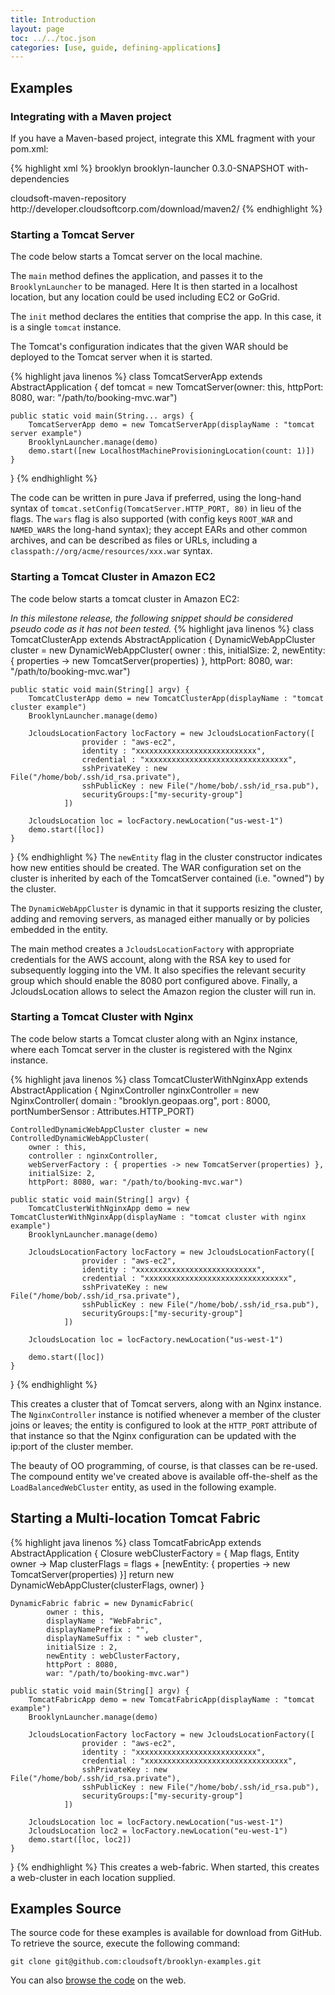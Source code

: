 ```yaml
---
title: Introduction
layout: page
toc: ../../toc.json
categories: [use, guide, defining-applications]
---
```


Examples
--------

### Integrating with a Maven project

If you have a Maven-based project, integrate this XML fragment with your pom.xml:

{% highlight xml %}
<dependencies>
	<dependency>
		<groupId>brooklyn</groupId>
		<artifactId>brooklyn-launcher</artifactId>
		<version>0.3.0-SNAPSHOT</version>
		<classifier>with-dependencies</classifier>
	</dependency>
</dependencies>
 
<repositories>
	<repository>
		<id>cloudsoft-maven-repository</id>
		<url>http://developer.cloudsoftcorp.com/download/maven2/</url>
	</repository>
</repositories>
{% endhighlight %}


### Starting a Tomcat Server

The code below starts a Tomcat server on the local machine.

The ``main`` method defines the application, and passes it to the ``BrooklynLauncher`` to be managed. Here It is then started in a localhost location, but any location could be used including EC2 or GoGrid.

The ``init`` method declares the entities that comprise the app. In this case, it is a single ``tomcat`` instance. 

<!---
FIXME what init method?
-->

The Tomcat's configuration indicates that the given WAR should be deployed to the Tomcat server when it is started.

<!---
TODO httpPort: => http: in Alex's docs
-->

{% highlight java linenos %}
class TomcatServerApp extends AbstractApplication {
	def tomcat = new TomcatServer(owner: this, httpPort: 8080, war: "/path/to/booking-mvc.war")
	
	public static void main(String... args) {
		TomcatServerApp demo = new TomcatServerApp(displayName : "tomcat server example")
		BrooklynLauncher.manage(demo)
		demo.start([new LocalhostMachineProvisioningLocation(count: 1)])
	}
}
{% endhighlight %}

The code can be written in pure Java if preferred, using the long-hand syntax of ``tomcat.setConfig(TomcatServer.HTTP_PORT, 80)``
in lieu of the flags. The ``wars`` flag is also supported (with config keys ``ROOT_WAR`` and ``NAMED_WARS`` the long-hand syntax);
they accept EARs and other common archives, and can be described as files or URLs, including a ``classpath://org/acme/resources/xxx.war``
syntax.


### Starting a Tomcat Cluster in Amazon EC2

The code below starts a tomcat cluster in Amazon EC2:

<!---
TODO httpPort: => http: in Alex's docs
-->

*In this milestone release, the following snippet should be considered pseudo code as it has not been tested.*
{% highlight java linenos %}
class TomcatClusterApp extends AbstractApplication {
	DynamicWebAppCluster cluster = new DynamicWebAppCluster(
		owner : this,
		initialSize: 2,
		newEntity: { properties -> new TomcatServer(properties) },
		httpPort: 8080, 
		war: "/path/to/booking-mvc.war")

	public static void main(String[] argv) {
		TomcatClusterApp demo = new TomcatClusterApp(displayName : "tomcat cluster example")
		BrooklynLauncher.manage(demo)

		JcloudsLocationFactory locFactory = new JcloudsLocationFactory([
					provider : "aws-ec2",
					identity : "xxxxxxxxxxxxxxxxxxxxxxxxxxx",
					credential : "xxxxxxxxxxxxxxxxxxxxxxxxxxxxxxxx",
					sshPrivateKey : new File("/home/bob/.ssh/id_rsa.private"),
					sshPublicKey : new File("/home/bob/.ssh/id_rsa.pub"),
					securityGroups:["my-security-group"]
				])

		JcloudsLocation loc = locFactory.newLocation("us-west-1")
		demo.start([loc])
	}
}
{% endhighlight %}
The ``newEntity`` flag in the cluster constructor indicates how new entities should be created. The WAR configuration set on the cluster is inherited by each of the TomcatServer contained (i.e. "owned") by the cluster.

The ``DynamicWebAppCluster`` is dynamic in that it supports resizing the cluster, adding and removing servers, as managed either manually or by policies embedded in the entity.

The main method creates a ``JcloudsLocationFactory`` with appropriate credentials for the AWS account, along with the
RSA key to used for subsequently logging into the VM. It also specifies the relevant security group which should enable
the 8080 port configured above. Finally, a JcloudsLocation allows to select the Amazon region the cluster will run in.


### Starting a Tomcat Cluster with Nginx

The code below starts a Tomcat cluster along with an Nginx instance, where each Tomcat server in the cluster is registered with the Nginx instance.

<!---
TODO httpPort: => http: in Alex's docs
-->
{% highlight java linenos %}
class TomcatClusterWithNginxApp extends AbstractApplication {
	NginxController nginxController = new NginxController(
		domain : "brooklyn.geopaas.org",
		port : 8000,
		portNumberSensor : Attributes.HTTP_PORT)

	ControlledDynamicWebAppCluster cluster = new ControlledDynamicWebAppCluster(
		owner : this,
		controller : nginxController,
		webServerFactory : { properties -> new TomcatServer(properties) },
		initialSize: 2,
		httpPort: 8080, war: "/path/to/booking-mvc.war")

	public static void main(String[] argv) {
		TomcatClusterWithNginxApp demo = new TomcatClusterWithNginxApp(displayName : "tomcat cluster with nginx example")
		BrooklynLauncher.manage(demo)
		
		JcloudsLocationFactory locFactory = new JcloudsLocationFactory([
					provider : "aws-ec2",
					identity : "xxxxxxxxxxxxxxxxxxxxxxxxxxx",
					credential : "xxxxxxxxxxxxxxxxxxxxxxxxxxxxxxxx",
					sshPrivateKey : new File("/home/bob/.ssh/id_rsa.private"),
					sshPublicKey : new File("/home/bob/.ssh/id_rsa.pub"),
					securityGroups:["my-security-group"]
				])

		JcloudsLocation loc = locFactory.newLocation("us-west-1")

		demo.start([loc])
	}
}
{% endhighlight %}

This creates a cluster that of Tomcat servers, along with an Nginx instance. The ``NginxController`` instance
is notified whenever a member of the cluster joins or leaves; the entity is configured to look at the ``HTTP_PORT``
attribute of that instance so that the Nginx configuration can be updated with the ip:port of the cluster member.

The beauty of OO programming, of course, is that classes can be re-used.  The compound entity we've created above is
available off-the-shelf as the ``LoadBalancedWebCluster`` entity, as used in the following example. 


<!---
TODO things may need tidying (paragraphs, and/or eliminating any extra setConfig calls, though looks like these have gone)
-->


Starting a Multi-location Tomcat Fabric
---------------------------------------

<!---
TODO this example should use several cloud providers, including Openshift, and use GeoDNS, and maybe a data store and/or messaging service; it is the last "most advanced" example
-->

<!---
FIXME Discuss above comment with Aled/Alex as it is contentious
-->

<!---
TODO httpPort: => http: in Alex's docs
-->
{% highlight java linenos %}
class TomcatFabricApp extends AbstractApplication {
	Closure webClusterFactory = { Map flags, Entity owner ->
		Map clusterFlags = flags + [newEntity: { properties -> new TomcatServer(properties) }]
		return new DynamicWebAppCluster(clusterFlags, owner)
	}

	DynamicFabric fabric = new DynamicFabric(
			owner : this,
			displayName : "WebFabric",
			displayNamePrefix : "",
			displayNameSuffix : " web cluster",
			initialSize : 2,
			newEntity : webClusterFactory,
			httpPort : 8080, 
			war: "/path/to/booking-mvc.war")
	
	public static void main(String[] argv) {
		TomcatFabricApp demo = new TomcatFabricApp(displayName : "tomcat example")
		BrooklynLauncher.manage(demo)
		
		JcloudsLocationFactory locFactory = new JcloudsLocationFactory([
					provider : "aws-ec2",
					identity : "xxxxxxxxxxxxxxxxxxxxxxxxxxx",
					credential : "xxxxxxxxxxxxxxxxxxxxxxxxxxxxxxxx",
					sshPrivateKey : new File("/home/bob/.ssh/id_rsa.private"),
					sshPublicKey : new File("/home/bob/.ssh/id_rsa.pub"),
					securityGroups:["my-security-group"]
				])

		JcloudsLocation loc = locFactory.newLocation("us-west-1")
		JcloudsLocation loc2 = locFactory.newLocation("eu-west-1")
		demo.start([loc, loc2])
	}
}
{% endhighlight %}
This creates a web-fabric. When started, this creates a web-cluster in each location supplied.

Examples Source
---------------

The source code for these examples is available for download from GitHub. To retrieve the source, execute the following command:

    git clone git@github.com:cloudsoft/brooklyn-examples.git

You can also [browse the code](https://github.com/cloudsoft/brooklyn-examples) on the web.



